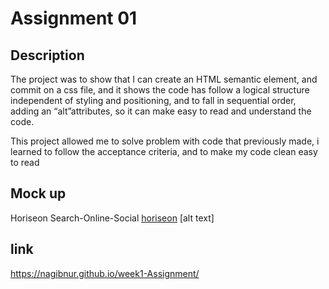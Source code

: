 # Assignment 01

## Description

The project was to show that I can create an HTML semantic element, and commit on a css file, and it shows the code has follow a logical structure independent of styling and positioning, and to fall in sequential order, adding an “alt”attributes, so it can make easy to read and understand the code.

This project allowed me to solve problem with code that previously made, i learned to follow the acceptance criteria, and to make my code clean easy to read

## Mock up 
Horiseon Search-Online-Social [horiseon](./assets/images/horiseon.png/)  [alt text]

## link
 https://nagibnur.github.io/week1-Assignment/
